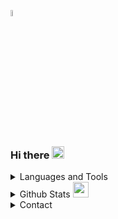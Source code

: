 <p align="left"><img width=5%" src="https://github.com/alansmathew/alansmathew/raw/master/lang.gif" alt="lang image here" /></p>

### Hi there <img src = "https://raw.githubusercontent.com/MartinHeinz/MartinHeinz/master/wave.gif" width = 20px> 

<!--
**andreluizzg/andreluizzg** is a ✨ _special_ ✨ repository because its `README.md` (this file) appears on your GitHub profile.

Here are some ideas to get you started:

- 🔭 I’m currently working on ...
- 🌱 I’m currently learning ...
- 👯 I’m looking to collaborate on ...
- 🤔 I’m looking for help with ...
- 💬 Ask me about ...
- 📫 How to reach me: ...
- 😄 Pronouns: ...
- ⚡ Fun fact: ...
-->



<details>
    <summary> Languages and Tools </summary>
    <br>
        <p align="center">
            <a href="https://www.python.org/">
                <img src="https://cdn.jsdelivr.net/gh/devicons/devicon/icons/python/python-original.svg" alt="Python" height="40" width="40" />
            </a>
        </p>
    <br>
</details>

<details>
    <summary> Github Stats <img src = "https://i.pinimg.com/originals/65/c4/f4/65c4f452571be1261e9c623f7da488ac.gif" width = 25px></summary>
    <br>
        <p align="center">
            <a href="https://github.com/andreluizzg">
                <img alt="andreluizzg's Github Stats" src="https://github-readme-stats.vercel.app/api?username=andreluizzg&theme=github_dark&show_icons=true&line_height=27&count_private=true" height="180em" />
            </a>
        </p>
    <br>
</details>
<details>
    <summary> Contact </summary>
    <br>
        <p align="center">
            <a href="mailto:">
                <img src="https://img.shields.io/badge/Gmail-D14836?style=for-the-badge&logo=gmail&logoColor=white" alt="Mail"/>
            </a>
            <a href="https://www.linkedin.com/in//">
                <img src="https://img.shields.io/badge/LinkedIn-0077B5?style=for-the-badge&logo=linkedin&logoColor=white" alt="linkedin"/>
            </a>
        </p>
    <br>
</details>
